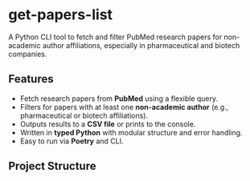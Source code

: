 # get-papers-list
A Python CLI tool to fetch and filter PubMed research papers for non-academic author affiliations, especially in pharmaceutical and biotech companies.

##  Features

-  Fetch research papers from **PubMed** using a flexible query.
-  Filters for papers with at least one **non-academic author** (e.g., pharmaceutical or biotech affiliations).
-  Outputs results to a **CSV file** or prints to the console.
-  Written in **typed Python** with modular structure and error handling.
-  Easy to run via **Poetry** and CLI.

##  Project Structure

